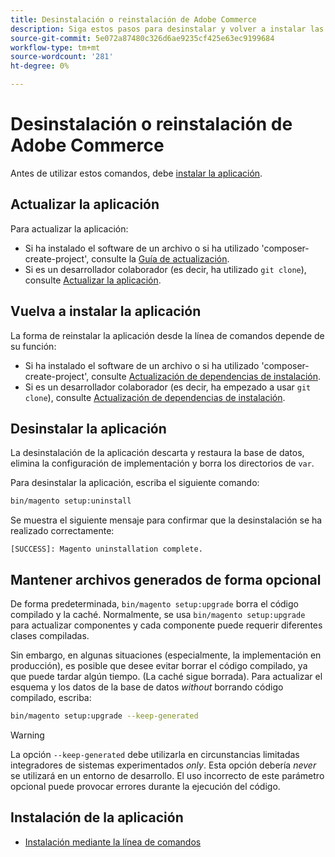 ```yaml
---
title: Desinstalación o reinstalación de Adobe Commerce
description: Siga estos pasos para desinstalar y volver a instalar las instalaciones locales de Adobe Commerce y Magento Open Source.
source-git-commit: 5e072a87480c326d6ae9235cf425e63ec9199684
workflow-type: tm+mt
source-wordcount: '281'
ht-degree: 0%

---
```



# Desinstalación o reinstalación de Adobe Commerce

Antes de utilizar estos comandos, debe [instalar la aplicación](../tutorials/install.md).

## Actualizar la aplicación

Para actualizar la aplicación:

* Si ha instalado el software de un archivo o si ha utilizado &#39;composer-create-project&#39;, consulte la [Guía de actualización](../../upgrade/overview.md).
* Si es un desarrollador colaborador (es decir, ha utilizado `git clone`), consulte [Actualizar la aplicación](../../upgrade/developer/git-installs.md).

## Vuelva a instalar la aplicación

La forma de reinstalar la aplicación desde la línea de comandos depende de su función:

* Si ha instalado el software de un archivo o si ha utilizado &#39;composer-create-project&#39;, consulte [Actualización de dependencias de instalación](https://developer.adobe.com/commerce/contributor/guides/install/update-dependencies/).
* Si es un desarrollador colaborador (es decir, ha empezado a usar `git clone`), consulte [Actualización de dependencias de instalación](https://developer.adobe.com/commerce/contributor/guides/install/update-dependencies/).

## Desinstalar la aplicación

La desinstalación de la aplicación descarta y restaura la base de datos, elimina la configuración de implementación y borra los directorios de `var`.

Para desinstalar la aplicación, escriba el siguiente comando:

```bash
bin/magento setup:uninstall
```

Se muestra el siguiente mensaje para confirmar que la desinstalación se ha realizado correctamente:

```terminal
[SUCCESS]: Magento uninstallation complete.
```

## Mantener archivos generados de forma opcional

De forma predeterminada, `bin/magento setup:upgrade` borra el código compilado y la caché. Normalmente, se usa `bin/magento setup:upgrade` para actualizar componentes y cada componente puede requerir diferentes clases compiladas.

Sin embargo, en algunas situaciones (especialmente, la implementación en producción), es posible que desee evitar borrar el código compilado, ya que puede tardar algún tiempo. (La caché sigue borrada). Para actualizar el esquema y los datos de la base de datos *without* borrando código compilado, escriba:

```bash
bin/magento setup:upgrade --keep-generated
```

>[!WARNING]
>
>La opción `--keep-generated` debe utilizarla en circunstancias limitadas integradores de sistemas experimentados *only*. Esta opción debería *never* se utilizará en un entorno de desarrollo. El uso incorrecto de este parámetro opcional puede provocar errores durante la ejecución del código.

## Instalación de la aplicación

* [Instalación mediante la línea de comandos](../advanced.md)
